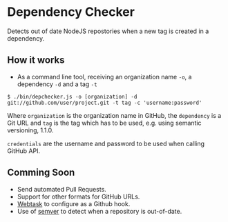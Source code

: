 
# Dependency Checker

Detects out of date NodeJS repostories when a new tag is created in a dependency.

## How it works

- As a command line tool, receiving an organization name `-o`, a dependency `-d` and a tag `-t`

```
$ ./bin/depchecker.js -o [organization] -d git://github.com/user/project.git -t tag -c 'username:password'
```

Where `organization` is the organization name in GitHub, the `dependency` is a Git URL and `tag` is the tag which has to be used, e.g. using semantic versioning, 1.1.0.

`credentials` are the username and password to be used when calling GitHub API.

## Comming Soon

- Send automated Pull Requests.
- Support for other formats for GitHub URLs.
- [Webtask](https://webtask.io/) to configure as a Github hook.
- Use of [semver](http://semver.org/) to detect when a repository is out-of-date.
